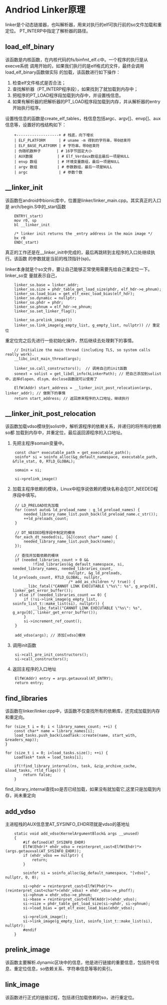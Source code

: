 # Andriod Linker原理

linker是个动态链接器，也叫解析器，用来对执行的elf可执行前的so文件加载和重定位。
PT_INTERP中指定了解析器的路径。

## load_elf_binary

该函数是内核函数，在内核代码的fs/binfmt_elf.c中。一个程序的执行是从execve系统
调用开始的，如果我们执行的是elf格式的文件，最终会调用load_elf_binary函数做实际
的加载，该函数进行如下操作：

1. 检查elf文件格式是否合法；
2. 查找解析器（PT_INTERP程序段），如果找到了就加载到内存中；
3. 把程序的PT_LOAD程序段加载到内存中，并设置栈信息。
4. 如果有解析器的把解析器的PT_LOAD程序段加载到内存，并从解析器的entry开始执行程序。

设置栈信息的函数是create_elf_tables，栈信息包括argc、argv[]、envp[]、aux
信息等，设置好的栈结构如下：

        +-------------------+ # 栈底，向下增长
        | ELF_PLATFORM      | # uname -m 得到的字符串，带0结束符
        | ELF_BASE_PLATFORM | # 字符串，带0结束符
        | 伪随机数种子       | # 16字节固定大小
        | AUX数据           | # Elf_Verdaux数组且最后一项是NULL
        | envp 数组         | # 环境变量数组，最后一项是NULL
        | argv 数组         | # 参数数组，最后一项是NULL
        | argc              | # 参数个数


## __linker_init

该函数在android中bionic库中，位置是linker/linker_main.cpp。其实真正的入口是
arch/begin.S中的_start函数

        ENTRY(_start)
        mov r0, sp
        bl __linker_init

        /* linker init returns the _entry address in the main image */
        bx r0
        END(_start)
    
真正的工作还是在__linker_init中完成的，最后再跳转到主程序的入口处继续执行。该函数
的参数就是当前的栈顶指针(sp)。

linker本身就是个so文件，要让自己能够正常使用需要先给自己重定位一下。linker_so变
量就表示自己，
 
        linker_so.base = linker_addr;
        linker_so.size = phdr_table_get_load_size(phdr, elf_hdr->e_phnum);
        linker_so.load_bias = get_elf_exec_load_bias(elf_hdr);
        linker_so.dynamic = nullptr;
        linker_so.phdr = phdr;
        linker_so.phnum = elf_hdr->e_phnum;
        linker_so.set_linker_flag();

        linker_so.prelink_image())
        linker_so.link_image(g_empty_list, g_empty_list, nullptr)) // 重定位
    
重定位完之后先进行一些初始化操作，然后继续去处理剩下的事情。

        // Initialize the main thread (including TLS, so system calls really work).
        __libc_init_main_thread(args);
    
        linker_so.call_constructors();  // 调用自己的init函数
        sonext = solist = get_libdl_info(kLinkerPath); // 把自己添加到solist中，这样dlopen、dlsym、doclose函数就可以使用了
        
        ElfW(Addr) start_address = __linker_init_post_relocation(args, linker_addr); // 做剩下的事情
        return start_address; // 返回原来程序的入口地址，继续执行

## __linker_init_post_relocation

该函数加载vdso模块到solist中，解析源程序的依赖关系，并递归的将所有的依赖so都
加载到内存中，并重定位，最后返回源程序的入口地址。

1. 先把主程序somain变量中。

        const char* executable_path = get_executable_path();
        soinfo* si = soinfo_alloc(&g_default_namespace, executable_path, &file_stat, 0, RTLD_GLOBAL);
        
        somain = si;
        
        si->prelink_image()
    
2. 加载主程序依赖的模块，Linux中程序说依赖的模块名称会在DT_NEEDED程序段中填写。

        // LD_PRELOAD优先加载
        for (const auto& ld_preload_name : g_ld_preload_names) {
            needed_library_name_list.push_back(ld_preload_name.c_str());
            ++ld_preloads_count;
        }
        
        // DT_NEEDED程序段中制定的模块
        for_each_dt_needed(si, [&](const char* name) {
            needed_library_name_list.push_back(name);
        });
        
        // 查找并加载依赖的模块
        if (needed_libraries_count > 0 &&
                !find_libraries(&g_default_namespace, si, needed_library_names, needed_libraries_count,
                                nullptr, &g_ld_preloads, ld_preloads_count, RTLD_GLOBAL, nullptr,
                                /* add_as_children */ true)) {
            __libc_fatal("CANNOT LINK EXECUTABLE \"%s\": %s", g_argv[0], linker_get_error_buffer());
        } else if (needed_libraries_count == 0) {
            if (!si->link_image(g_empty_list, soinfo_list_t::make_list(si), nullptr)) {
                __libc_fatal("CANNOT LINK EXECUTABLE \"%s\": %s", g_argv[0], linker_get_error_buffer());
            }
            si->increment_ref_count();
        }
        
        add_vdso(args); // 添加[vdso]模块
    
3. 调用init函数

        si->call_pre_init_constructors();
        si->call_constructors();
 
4. 返回主程序的入口地址

        ElfW(Addr) entry = args.getauxval(AT_ENTRY);
        return entry;
    
## find_libraries

该函数在linker/linker.cpp中，该函数不仅查找所有的依赖库，还完成加载到内存和重定向。

    for (size_t i = 0; i < library_names_count; ++i) {
        const char* name = library_names[i];
        load_tasks.push_back(LoadTask::create(name, start_with, &readers_map));
    }
    
    for (size_t i = 0; i<load_tasks.size(); ++i) {
        LoadTask* task = load_tasks[i];
        
        if(!find_library_internal(ns, task, &zip_archive_cache, &load_tasks, rtld_flags)) {
            return false;
        }
    
    
find_library_internal查找so是否已经加载，如果没有就加载它,这里只是加载到内存，尚未重定向
    
## add_vdso

主进程栈的AUX信息里AT_SYSINFO_EHDR项就是vdso的基地址

        static void add_vdso(KernelArgumentBlock& args __unused)
        {
            #if defined(AT_SYSINFO_EHDR)
            ElfW(Ehdr)* ehdr_vdso = reinterpret_cast<ElfW(Ehdr)*>(args.getauxval(AT_SYSINFO_EHDR));
            if (ehdr_vdso == nullptr) {
                return;
            }

            soinfo* si = soinfo_alloc(&g_default_namespace, "[vdso]", nullptr, 0, 0);

            si->phdr = reinterpret_cast<ElfW(Phdr)*>(reinterpret_cast<char*>(ehdr_vdso) + ehdr_vdso->e_phoff);
            si->phnum = ehdr_vdso->e_phnum;
            si->base = reinterpret_cast<ElfW(Addr)>(ehdr_vdso);
            si->size = phdr_table_get_load_size(si->phdr, si->phnum);
            si->load_bias = get_elf_exec_load_bias(ehdr_vdso);

            si->prelink_image();
            si->link_image(g_empty_list, soinfo_list_t::make_list(si), nullptr);
            #endif
        }
    
## prelink_image

该函数主要解析.dynamic区块中的信息，他是进行链接的重要信息，包括符号信息、重定位信息，so依赖关系、字符串信息等等的索引。

## link_image

该函数进行正式的链接过程，包括递归加载依赖的so，进行重定位。

